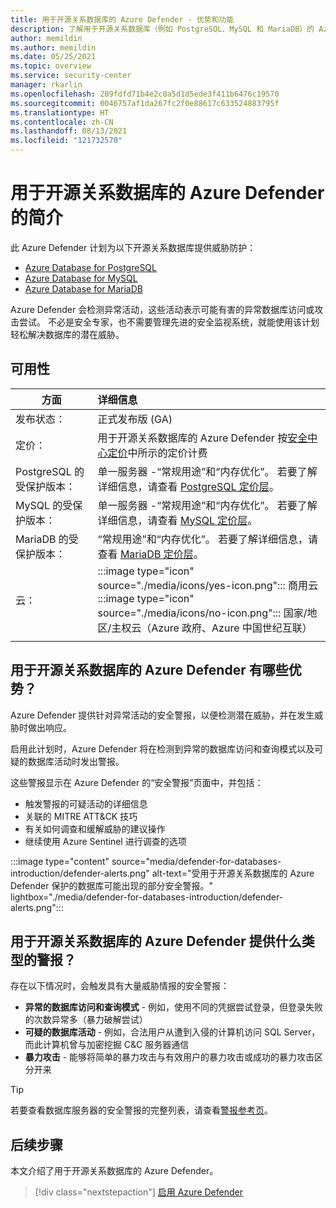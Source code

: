 ```yaml
---
title: 用于开源关系数据库的 Azure Defender - 优势和功能
description: 了解用于开源关系数据库（例如 PostgreSQL、MySQL 和 MariaDB）的 Azure Defender 的优势和功能
author: memildin
ms.author: memildin
ms.date: 05/25/2021
ms.topic: overview
ms.service: security-center
manager: rkarlin
ms.openlocfilehash: 209fdfd71b4e2c0a5d1d5ede3f411b6476c19570
ms.sourcegitcommit: 0046757af1da267fc2f0e88617c633524883795f
ms.translationtype: HT
ms.contentlocale: zh-CN
ms.lasthandoff: 08/13/2021
ms.locfileid: "121732570"
---
```

# <a name="introduction-to-azure-defender-for-open-source-relational-databases"></a>用于开源关系数据库的 Azure Defender 的简介

此 Azure Defender 计划为以下开源关系数据库提供威胁防护：

- [Azure Database for PostgreSQL](../postgresql/index.yml)
- [Azure Database for MySQL](../mysql/index.yml)
- [Azure Database for MariaDB](../mariadb/index.yml)

Azure Defender 会检测异常活动，这些活动表示可能有害的异常数据库访问或攻击尝试。 不必是安全专家，也不需要管理先进的安全监视系统，就能使用该计划轻松解决数据库的潜在威胁。

## <a name="availability"></a>可用性

| 方面                             | 详细信息                                                                                                                                    |
|------------------------------------|:-------------------------------------------------------------------------------------------------------------------------------------------|
| 发布状态：                     | 正式发布版 (GA)                                                     |
| 定价：                           | 用于开源关系数据库的 Azure Defender 按[安全中心定价](https://azure.microsoft.com/pricing/details/security-center/)中所示的定价计费   |
| PostgreSQL 的受保护版本：  | 单一服务器 -“常规用途”和“内存优化”。 若要了解详细信息，请查看 [PostgreSQL 定价层](../postgresql/concepts-pricing-tiers.md)。   |
| MySQL 的受保护版本：       | 单一服务器 -“常规用途”和“内存优化”。 若要了解详细信息，请查看 [MySQL 定价层](../mysql/concepts-pricing-tiers.md)。                        |
| MariaDB 的受保护版本：     | “常规用途”和“内存优化”。 若要了解详细信息，请查看 [MariaDB 定价层](../mariadb/concepts-pricing-tiers.md)。                      |
| 云：                            | :::image type="icon" source="./media/icons/yes-icon.png"::: 商用云<br>:::image type="icon" source="./media/icons/no-icon.png"::: 国家/地区/主权云（Azure 政府、Azure 中国世纪互联） |
|                                    |                                                                                                                                            |

## <a name="what-are-the-benefits-of-azure-defender-for-open-source-relational-databases"></a>用于开源关系数据库的 Azure Defender 有哪些优势？

Azure Defender 提供针对异常活动的安全警报，以便检测潜在威胁，并在发生威胁时做出响应。

启用此计划时，Azure Defender 将在检测到异常的数据库访问和查询模式以及可疑的数据库活动时发出警报。

这些警报显示在 Azure Defender 的“安全警报”页面中，并包括：

- 触发警报的可疑活动的详细信息
- 关联的 MITRE ATT&CK 技巧
- 有关如何调查和缓解威胁的建议操作
- 继续使用 Azure Sentinel 进行调查的选项

:::image type="content" source="media/defender-for-databases-introduction/defender-alerts.png" alt-text="受用于开源关系数据库的 Azure Defender 保护的数据库可能出现的部分安全警报。" lightbox="./media/defender-for-databases-introduction/defender-alerts.png":::

## <a name="what-kind-of-alerts-does-azure-defender-for-open-source-relational-databases-provide"></a>用于开源关系数据库的 Azure Defender 提供什么类型的警报？

存在以下情况时，会触发具有大量威胁情报的安全警报：

- **异常的数据库访问和查询模式** - 例如，使用不同的凭据尝试登录，但登录失败的次数异常多（暴力破解尝试）
- **可疑的数据库活动** - 例如，合法用户从遭到入侵的计算机访问 SQL Server，而此计算机曾与加密挖掘 C&C 服务器通信
- **暴力攻击** - 能够将简单的暴力攻击与有效用户的暴力攻击或成功的暴力攻击区分开来

> [!TIP]
> 若要查看数据库服务器的安全警报的完整列表，请查看[警报参考页](alerts-reference.md#alerts-osrdb)。



## <a name="next-steps"></a>后续步骤

本文介绍了用于开源关系数据库的 Azure Defender。

> [!div class="nextstepaction"]
> [启用 Azure Defender](enable-azure-defender.md)
